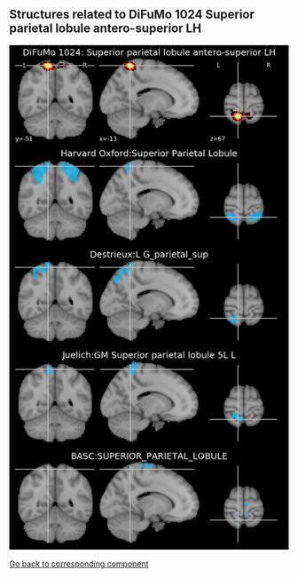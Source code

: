 


## Structures related to DiFuMo 1024 Superior parietal lobule antero-superior LH

![651](651.jpg "Structures related to DiFuMo 1024 Superior parietal lobule antero-superior LH")

[Go back to corresponding component](https://parietal-inria.github.io/DiFuMo/1024/html/651.html)